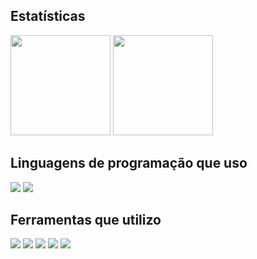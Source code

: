 <h2>Estatísticas</h2>
<div aligned="center">
<img 
    height="160em" 
    src="https://github-readme-stats.vercel.app/api?username=Yuri3358&hide=issues,prs&theme=great-gatsby&include_all_commits=true&show_icons=true">
<img 
    height="160em" 
    src="https://github-readme-stats.vercel.app/api/top-langs/?username=Yuri3358&layout=compact&theme=great-gatsby">
</div>
<h2>Linguagens de programação que uso</h3>
<div aligned="center">
    <img src="https://img.shields.io/badge/Python-14354C?style=for-the-badge&logo=python&logoColor=white">
    <img src="https://img.shields.io/badge/JavaScript-323330?style=for-the-badge&logo=javascript&logoColor=F7DF1E">
</div>
<h2>Ferramentas que utilizo</h3>
<div aligned="center">
    <img src="https://img.shields.io/badge/React-20232A?style=for-the-badge&logo=react&logoColor=61DAFB">
    <img src="https://img.shields.io/badge/Vue.js-35495E?style=for-the-badge&logo=vue.js&logoColor=4FC08D">
    <img src="https://img.shields.io/badge/Netlify-0C3FF5?style=for-the-badge&logo=netlify&logoColor=white">
    <img src="https://img.shields.io/badge/Flask-000000?style=for-the-badge&logo=flask&logoColor=white">
    <img src="https://img.shields.io/badge/Firebase-BD6D04?style=for-the-badge&logo=firebase&logoColor=white">

</div>

